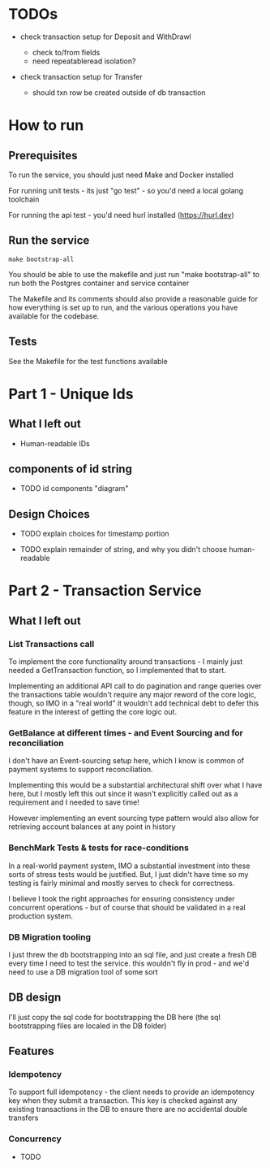 # TODOs 

- check transaction setup for Deposit and WithDrawl
  - check to/from fields
  - need repeatableread isolation? 


- check transaction setup for Transfer 
  - should txn row be created outside of db transaction

# How to run
## Prerequisites
To run the service, you should just need Make and Docker installed

For running unit tests - its just "go test" - so you'd need a local golang toolchain

For running the api test - you'd need hurl installed (https://hurl.dev)

## Run the service
```
make bootstrap-all
```
You should be able to use the makefile and just run "make bootstrap-all" 
to run both the Postgres container and service container

The Makefile and its comments should also provide a reasonable guide for how everything is set up to run, 
and the various operations you have available for the codebase. 



## Tests 
See the Makefile for the test functions available

# Part 1 - Unique Ids

## What I left out

- Human-readable IDs 

## components of id string

- TODO id components "diagram"

## Design Choices

- TODO explain choices for timestamp portion

- TODO explain remainder of string, and why you didn't choose human-readable


# Part 2 - Transaction Service

## What I left out
### List Transactions call
To implement the core functionality around transactions - I mainly just needed a 
GetTransaction function, so I implemented that to start. 

Implementing an additional API call to do pagination and range queries over the transactions table wouldn't 
require any major reword of the core logic, though, so IMO in a "real world" it wouldn't add technical debt to defer this feature 
in the interest of getting the core logic out. 

### GetBalance at different times - and Event Sourcing and for reconciliation 
I don't have an Event-sourcing setup here, which I know is common of payment systems to 
support reconciliation. 

Implementing this would be a substantial architectural shift over what I have here, but I mostly left this out since it wasn't explicitly called out as a requirement and I needed to save time! 

However implementing an event sourcing type pattern would also allow for retrieving account balances at any point in history

### BenchMark Tests & tests for race-conditions
In a real-world payment system, IMO a substantial investment into these sorts of stress tests would be justified. 
But, I just didn't have time so my testing is fairly minimal and mostly serves to check for correctness. 

I believe I took the right approaches for ensuring consistency under concurrent operations - but of course that should be validated in a real production system. 

### DB Migration tooling 
I just threw the db bootstrapping into an sql file, and just create a fresh DB every time I need to test the service.
this wouldn't fly in prod - and we'd need to use a DB migration tool of some sort

## DB design
I'll just copy the sql code for bootstrapping the DB here (the sql bootstrapping files are localed in the DB folder)

## Features

### Idempotency
To support full idempotency - the client needs to provide an idempotency key when they submit a transaction. 
This key is checked against any existing transactions in the DB to ensure there are no accidental double transfers


### Concurrency
- TODO 




